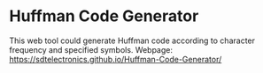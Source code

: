 # Huffman Code Generator
This web tool could generate Huffman code according to character frequency and specified symbols.
Webpage: https://sdtelectronics.github.io/Huffman-Code-Generator/